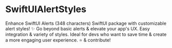 # SwiftUIAlertStyles
Enhance SwiftUI Alerts (348 characters) SwiftUI package with customizable alert styles! ✨  Go beyond basic alerts &amp; elevate your app's UX. Easy integration &amp; variety of styles.  Ideal for devs who want to save time &amp; create a more engaging user experience.  ⭐ &amp; contribute!
